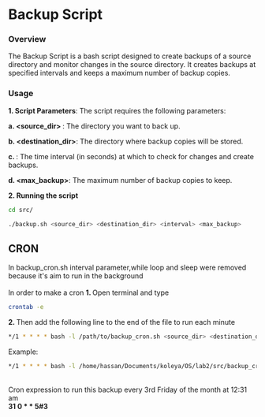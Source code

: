# Backup Script

<h3>Overview</h3>

The Backup Script is a bash script designed to create backups of a source directory and monitor changes in the source directory. It creates backups at specified intervals and keeps a maximum number of backup copies.


<h3>Usage</h3>

<b>1. Script Parameters</b>: The script requires the following parameters:

<b>a. <source_dir> </b>: The directory you want to back up.

<b>b. <destination_dir></b>: The directory where backup copies will be stored.

<b>c. <interval></b>: The time interval (in seconds) at which to check for changes and create backups.

<b>d. <max_backup></b>: The maximum number of backup copies to keep.


<b>2. Running the script</b>
```bash
cd src/
```
```bash
./backup.sh <source_dir> <destination_dir> <interval> <max_backup>
```

<h2>CRON</h2>
In backup_cron.sh interval parameter,while loop and sleep were removed because it's aim to run in the background<br><br>
In order to make a cron 
<b>1. </b>Open terminal and type

```bash
crontab -e
 ```

<b>2. </b>Then add the following line to the end of the file to run each minute

```bash
*/1 * * * * bash -l /path/to/backup_cron.sh <source_dir> <destination_dir> <interval> <max_backup>
```

Example: <br>
```bash
*/1 * * * * bash -l /home/hassan/Documents/koleya/OS/lab2/src/backup_cron.sh source/ backup/ 5
```
<br>
Cron expression to run this backup every 3rd Friday of the month at 12:31 am <br>
<b>31 0 * * 5#3</b>